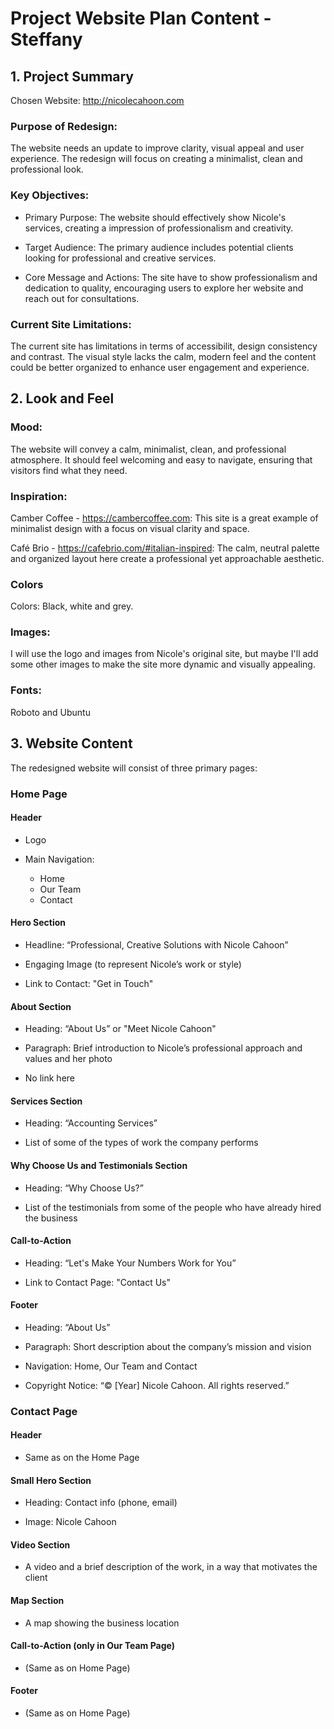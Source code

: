 # Project Website Plan Content - Steffany

## 1. Project Summary

Chosen Website: http://nicolecahoon.com


### Purpose of Redesign:

The website needs an update to improve clarity, visual appeal and user experience. The redesign will focus on creating a minimalist, clean and professional look.


### Key Objectives:

 - Primary Purpose: The website should effectively show Nicole's services, creating a impression of professionalism and creativity.

 - Target Audience: The primary audience includes potential clients looking for professional and creative services.

 - Core Message and Actions: The site have to show professionalism and dedication to quality, encouraging users to explore her website and reach out for consultations.

### Current Site Limitations:

The current site has limitations in terms of accessibilit, design consistency and contrast. The visual style lacks the calm, modern feel and the content could be better organized to enhance user engagement and experience.


## 2. Look and Feel

### Mood:

The website will convey a calm, minimalist, clean, and professional atmosphere. It should feel welcoming and easy to navigate, ensuring that visitors find what they need.


### Inspiration:

Camber Coffee - https://cambercoffee.com: This site is a great example of minimalist design with a focus on visual clarity and space.

Café Brio - https://cafebrio.com/#italian-inspired: The calm, neutral palette and organized layout here create a professional yet approachable aesthetic.


### Colors 

Colors: Black, white and grey.


### Images:

I will use the logo and images from Nicole's original site, but maybe I'll add some other images to make the site more dynamic and visually appealing.


### Fonts:

Roboto and Ubuntu 


## 3. Website Content

The redesigned website will consist of three primary pages:

### Home Page

#### Header

 - Logo

 - Main Navigation: 
     - Home
     - Our Team
     - Contact


#### Hero Section

 - Headline: “Professional, Creative Solutions with Nicole Cahoon”

 - Engaging Image (to represent Nicole’s work or style)

 - Link to Contact: "Get in Touch"


#### About Section

 - Heading: “About Us” or "Meet Nicole Cahoon"

 - Paragraph: Brief introduction to Nicole’s professional approach and values and her photo

 - No link here


#### Services Section

 - Heading: “Accounting Services”

 - List of some of the types of work the company performs 


#### Why Choose Us and Testimonials Section

 - Heading: “Why Choose Us?”

 - List of the testimonials from some of the people who have already hired the business


#### Call-to-Action

 - Heading: “Let's Make Your Numbers Work for You”

 - Link to Contact Page: "Contact Us"


#### Footer

 - Heading: “About Us”

 - Paragraph: Short description about the company’s mission and vision

 - Navigation: Home, Our Team and Contact

 - Copyright Notice: “© [Year] Nicole Cahoon. All rights reserved.”


### Contact Page


#### Header

 - Same as on the Home Page


#### Small Hero Section

 - Heading: Contact info (phone, email)

 - Image: Nicole Cahoon


#### Video Section

 - A video and a brief description of the work, in a way that motivates the client


#### Map Section

 - A map showing the business location

#### Call-to-Action (only in Our Team Page)

 - (Same as on Home Page)

#### Footer

 - (Same as on Home Page)